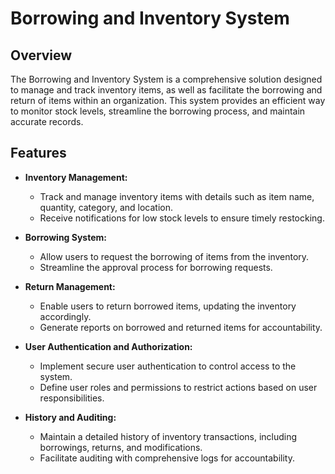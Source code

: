 # Borrowing and Inventory System

## Overview

The Borrowing and Inventory System is a comprehensive solution designed to manage and track inventory items, as well as facilitate the borrowing and return of items within an organization. This system provides an efficient way to monitor stock levels, streamline the borrowing process, and maintain accurate records.

## Features

- **Inventory Management:**
  - Track and manage inventory items with details such as item name, quantity, category, and location.
  - Receive notifications for low stock levels to ensure timely restocking.

- **Borrowing System:**
  - Allow users to request the borrowing of items from the inventory.
  - Streamline the approval process for borrowing requests.

- **Return Management:**
  - Enable users to return borrowed items, updating the inventory accordingly.
  - Generate reports on borrowed and returned items for accountability.

- **User Authentication and Authorization:**
  - Implement secure user authentication to control access to the system.
  - Define user roles and permissions to restrict actions based on user responsibilities.

- **History and Auditing:**
  - Maintain a detailed history of inventory transactions, including borrowings, returns, and modifications.
  - Facilitate auditing with comprehensive logs for accountability.
